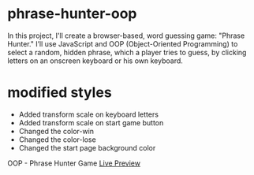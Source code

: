 # phrase-hunter-oop
 
In this project, I'll create a browser-based, word guessing game: "Phrase Hunter."
I’ll use JavaScript and OOP (Object-Oriented Programming) to select a random, hidden phrase, which a player tries to guess,
by clicking letters on an onscreen keyboard or his own keyboard.

# modified styles

* Added transform scale on keyboard letters
* Added transform scale on start game button
* Changed the color-win 
* Changed the color-lose
* Changed the start page background color

OOP - Phrase Hunter Game [Live Preview](https://getoarm.github.io/phrase-hunter-oop/)
